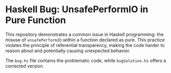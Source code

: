# Haskell Bug: UnsafePerformIO in Pure Function

This repository demonstrates a common issue in Haskell programming: the misuse of `unsafePerformIO` within a function declared as pure. This practice violates the principle of referential transparency, making the code harder to reason about and potentially causing unexpected behavior.

The `bug.hs` file contains the problematic code, while `bugSolution.hs` offers a corrected version.